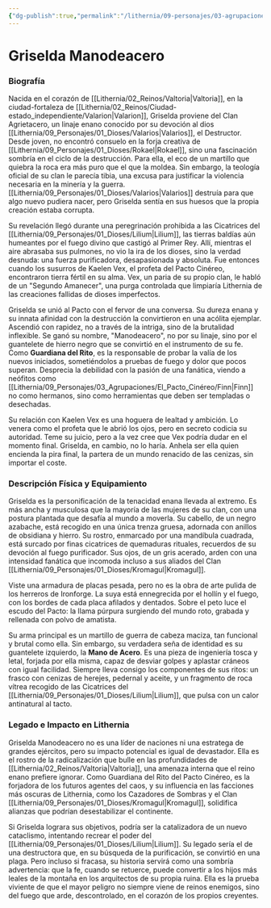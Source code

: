 ```yaml
---
{"dg-publish":true,"permalink":"/lithernia/09-personajes/03-agrupaciones/el-pacto-cinereo/griselda-manodeacero/","tags":["lithernia","personajes","Culto","Valtoria","Enano"]}
---
```


# Griselda Manodeacero

### Biografía

Nacida en el corazón de [[Lithernia/02_Reinos/Valtoria\|Valtoria]], en la ciudad-fortaleza de [[Lithernia/02_Reinos/Ciudad-estado_independiente/Valarion\|Valarion]], Griselda proviene del Clan Agrietacero, un linaje enano conocido por su devoción al dios [[Lithernia/09_Personajes/01_Dioses/Valarios\|Valarios]], el Destructor. Desde joven, no encontró consuelo en la forja creativa de [[Lithernia/09_Personajes/01_Dioses/Rokael\|Rokael]], sino una fascinación sombría en el ciclo de la destrucción. Para ella, el eco de un martillo que quiebra la roca era más puro que el que la moldea. Sin embargo, la teología oficial de su clan le parecía tibia, una excusa para justificar la violencia necesaria en la minería y la guerra. [[Lithernia/09_Personajes/01_Dioses/Valarios\|Valarios]] destruía para que algo nuevo pudiera nacer, pero Griselda sentía en sus huesos que la propia creación estaba corrupta.

Su revelación llegó durante una peregrinación prohibida a las Cicatrices del [[Lithernia/09_Personajes/01_Dioses/Lilium\|Lilium]], las tierras baldías aún humeantes por el fuego divino que castigó al Primer Rey. Allí, mientras el aire abrasaba sus pulmones, no vio la ira de los dioses, sino la verdad desnuda: una fuerza purificadora, desapasionada y absoluta. Fue entonces cuando los susurros de Kaelen Vex, el profeta del Pacto Cinéreo, encontraron tierra fértil en su alma. Vex, un paria de su propio clan, le habló de un "Segundo Amanecer", una purga controlada que limpiaría Lithernia de las creaciones fallidas de dioses imperfectos.

Griselda se unió al Pacto con el fervor de una conversa. Su dureza enana y su innata afinidad con la destrucción la convirtieron en una acólita ejemplar. Ascendió con rapidez, no a través de la intriga, sino de la brutalidad inflexible. Se ganó su nombre, "Manodeacero", no por su linaje, sino por el guantelete de hierro negro que se convirtió en el instrumento de su fe. Como **Guardiana del Rito**, es la responsable de probar la valía de los nuevos iniciados, sometiéndolos a pruebas de fuego y dolor que pocos superan. Desprecia la debilidad con la pasión de una fanática, viendo a neófitos como [[Lithernia/09_Personajes/03_Agrupaciones/El_Pacto_Cinéreo/Finn\|Finn]] no como hermanos, sino como herramientas que deben ser templadas o desechadas.

Su relación con Kaelen Vex es una hoguera de lealtad y ambición. Lo venera como el profeta que le abrió los ojos, pero en secreto codicia su autoridad. Teme su juicio, pero a la vez cree que Vex podría dudar en el momento final. Griselda, en cambio, no lo haría. Anhela ser ella quien encienda la pira final, la partera de un mundo renacido de las cenizas, sin importar el coste.

### Descripción Física y Equipamiento

Griselda es la personificación de la tenacidad enana llevada al extremo. Es más ancha y musculosa que la mayoría de las mujeres de su clan, con una postura plantada que desafía al mundo a moverla. Su cabello, de un negro azabache, está recogido en una única trenza gruesa, adornada con anillos de obsidiana y hierro. Su rostro, enmarcado por una mandíbula cuadrada, está surcado por finas cicatrices de quemaduras rituales, recuerdos de su devoción al fuego purificador. Sus ojos, de un gris acerado, arden con una intensidad fanática que incomoda incluso a sus aliados del Clan [[Lithernia/09_Personajes/01_Dioses/Kromagul\|Kromagul]].

Viste una armadura de placas pesada, pero no es la obra de arte pulida de los herreros de Ironforge. La suya está ennegrecida por el hollín y el fuego, con los bordes de cada placa afilados y dentados. Sobre el peto luce el escudo del Pacto: la llama púrpura surgiendo del mundo roto, grabada y rellenada con polvo de amatista.

Su arma principal es un martillo de guerra de cabeza maciza, tan funcional y brutal como ella. Sin embargo, su verdadera seña de identidad es su guantelete izquierdo, la **Mano de Acero**. Es una pieza de ingeniería tosca y letal, forjada por ella misma, capaz de desviar golpes y aplastar cráneos con igual facilidad. Siempre lleva consigo los componentes de sus ritos: un frasco con cenizas de herejes, pedernal y aceite, y un fragmento de roca vítrea recogido de las Cicatrices del [[Lithernia/09_Personajes/01_Dioses/Lilium\|Lilium]], que pulsa con un calor antinatural al tacto.

### Legado e Impacto en Lithernia

Griselda Manodeacero no es una líder de naciones ni una estratega de grandes ejércitos, pero su impacto potencial es igual de devastador. Ella es el rostro de la radicalización que bulle en las profundidades de [[Lithernia/02_Reinos/Valtoria\|Valtoria]], una amenaza interna que el reino enano prefiere ignorar. Como Guardiana del Rito del Pacto Cinéreo, es la forjadora de los futuros agentes del caos, y su influencia en las facciones más oscuras de Lithernia, como los Cazadores de Sombras y el Clan [[Lithernia/09_Personajes/01_Dioses/Kromagul\|Kromagul]], solidifica alianzas que podrían desestabilizar el continente.

Si Griselda lograra sus objetivos, podría ser la catalizadora de un nuevo cataclismo, intentando recrear el poder del [[Lithernia/09_Personajes/01_Dioses/Lilium\|Lilium]]. Su legado sería el de una destructora que, en su búsqueda de la purificación, se convirtió en una plaga. Pero incluso si fracasa, su historia servirá como una sombría advertencia: que la fe, cuando se retuerce, puede convertir a los hijos más leales de la montaña en los arquitectos de su propia ruina. Ella es la prueba viviente de que el mayor peligro no siempre viene de reinos enemigos, sino del fuego que arde, descontrolado, en el corazón de los propios creyentes.
